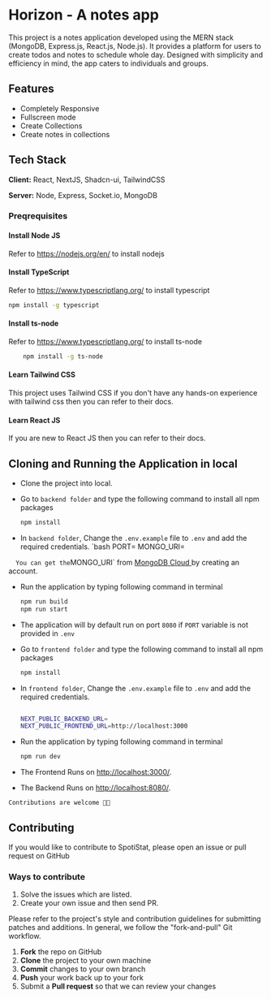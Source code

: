 # Horizon - A notes app

This project is a notes application developed using the MERN stack (MongoDB, Express.js, React.js, Node.js). It provides a platform for users to create todos and notes to schedule whole day. Designed with simplicity and efficiency in mind, the app caters to individuals and groups.

## Features

- Completely Responsive
- Fullscreen mode
- Create Collections
- Create notes in collections

## Tech Stack

**Client:** React, NextJS, Shadcn-ui, TailwindCSS

**Server:** Node, Express, Socket.io, MongoDB

### Preqrequisites

#### Install Node JS

Refer to https://nodejs.org/en/ to install nodejs

#### Install TypeScript

Refer to https://www.typescriptlang.org/ to install typescript

```bash
npm install -g typescript
```

#### Install ts-node

Refer to https://www.typescriptlang.org/ to install ts-node

```bash
    npm install -g ts-node
```

#### Learn Tailwind CSS

This project uses Tailwind CSS if you don't have any hands-on experience with tailwind css then you can refer to their docs.

#### Learn React JS

If you are new to React JS then you can refer to their docs.

## Cloning and Running the Application in local

- Clone the project into local.
- Go to `backend folder` and type the following command to install all npm packages

  ```bash
  npm install
  ```

- In `backend folder`, Change the `.env.example` file to `.env` and add the required credentials.
  `bash
  PORT=
  MONGO_URI=

`  You can get the`MONGO_URI` from [MongoDB Cloud ](https://cloud.mongodb.com/) by creating an account.

- Run the application by typing following command in terminal

  ```bash
  npm run build
  npm run start
  ```

- The application will by default run on port `8080` if `PORT` variable is not provided in `.env`

- Go to `frontend folder` and type the following command to install all npm packages

  ```bash
  npm install
  ```

- In `frontend folder`, Change the `.env.example` file to `.env` and add the required credentials.

  ```bash

  NEXT_PUBLIC_BACKEND_URL=
  NEXT_PUBLIC_FRONTEND_URL=http://localhost:3000

  ```

- Run the application by typing following command in terminal

  ```bash
  npm run dev
  ```

- The Frontend Runs on [http://localhost:3000/](http://localhost:3000/).
- The Backend Runs on [http://localhost:8080/](http://localhost:8080/).

`Contributions are welcome 🎉🎉`

## Contributing

If you would like to contribute to SpotiStat, please open an issue or pull request on GitHub

### Ways to contribute

1. Solve the issues which are listed.
2. Create your own issue and then send PR.

Please refer to the project's style and contribution guidelines for submitting patches and additions. In general, we follow the "fork-and-pull" Git workflow.

1.  **Fork** the repo on GitHub
2.  **Clone** the project to your own machine
3.  **Commit** changes to your own branch
4.  **Push** your work back up to your fork
5.  Submit a **Pull request** so that we can review your changes
